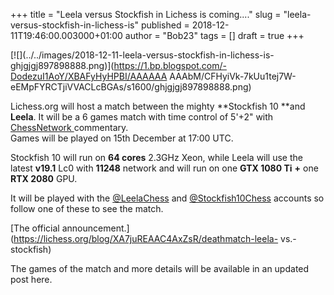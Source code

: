 +++
title = "Leela versus Stockfish in Lichess is coming...."
slug = "leela-versus-stockfish-in-lichess-is"
published = 2018-12-11T19:46:00.003000+01:00
author = "Bob23"
tags = []
draft = true
+++

[![](../../images/2018-12-11-leela-versus-stockfish-in-lichess-is-
ghjgjgj897898888.png)](https://1.bp.blogspot.com/-DodezuI1AoY/XBAFyHyHPBI/AAAAAA
AAAbM/CFHyiVk-7kUu1tej7W-eEMpFYRCTjiVVACLcBGAs/s1600/ghjgjgj897898888.png)

Lichess.org will host a match between the mighty **Stockfish 10 **and
**Leela**. It will be a 6 games match with time control of 5'+2" with
[ChessNetwork ](https://www.twitch.tv/chessnetwork)commentary.  
Games will be played on 15th December at 17:00 UTC.

Stockfish 10 will run on **64 cores** 2.3GHz Xeon, while Leela will use the
latest **v19.1** Lc0 with **11248** network and will run on one **GTX 1080
Ti** **+** one **RTX 2080** GPU.

It will be played with the [@LeelaChess](https://lichess.org/@/LeelaChess) and
[@Stockfish10Chess](https://lichess.org/@/Stockfish10Chess) accounts so follow
one of these to see the match.

[The official
announcement.](https://lichess.org/blog/XA7juREAAC4AxZsR/deathmatch-leela-
vs.-stockfish)

The games of the match and more details will be available in an updated post
here.
